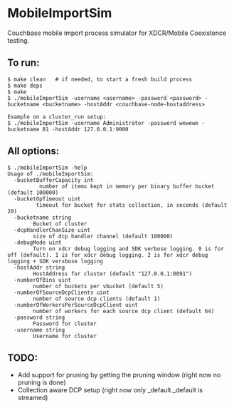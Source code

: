 # MobileImportSim
Couchbase mobile import process simulator for XDCR/Mobile Coexistence testing.

## To run:
```
$ make clean   # if needed, to start a fresh build process
$ make deps
$ make
$ ./mobileImportSim -username <username> -password <password> -bucketname <bucketname> -hostAddr <couchbase-node-hostaddress>

Example on a cluster_run setup: 
$ ./mobileImportSim -username Administrator -password wewewe -bucketname B1 -hostAddr 127.0.0.1:9000
```

## All options:
```
$ ./mobileImportSim -help
Usage of ./mobileImportSim:
  -bucketBufferCapacity int
    	  number of items kept in memory per binary buffer bucket (default 100000)
  -bucketOpTimeout uint
    	 timeout for bucket for stats collection, in seconds (default 20)
  -bucketname string
    	Bucket of cluster
  -dcpHandlerChanSize uint
    	size of dcp handler channel (default 100000)
  -debugMode uint
    	Turn on xdcr debug logging and SDK verbose logging. 0 is for off (default). 1 is for xdcr debug logging. 2 is for xdcr debug logging + SDK versbose logging
  -hostAddr string
    	HostAddress for cluster (default "127.0.0.1:8091")
  -numberOfBins uint
    	number of buckets per vbucket (default 5)
  -numberOfSourceDcpClients uint
    	number of source dcp clients (default 1)
  -numberOfWorkersPerSourceDcpClient uint
    	number of workers for each source dcp client (default 64)
  -password string
    	Password for cluster
  -username string
    	Username for cluster
```

## TODO:
- Add support for pruning by getting the pruning window (right now no pruning is done)
- Collection aware DCP setup (right now only _default._default is streamed)